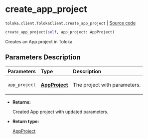 # create_app_project
`toloka.client.TolokaClient.create_app_project` | [Source code](https://github.com/Toloka/toloka-kit/blob/v1.1.2/src/client/__init__.py#L3589)

```python
create_app_project(self, app_project: AppProject)
```

Creates an App project in Toloka.

## Parameters Description

| Parameters | Type | Description |
| :----------| :----| :-----------|
`app_project`|**[AppProject](toloka.client.app.AppProject.md)**|<p>The project with parameters.</p>

* **Returns:**

  Created App project with updated parameters.

* **Return type:**

  [AppProject](toloka.client.app.AppProject.md)
